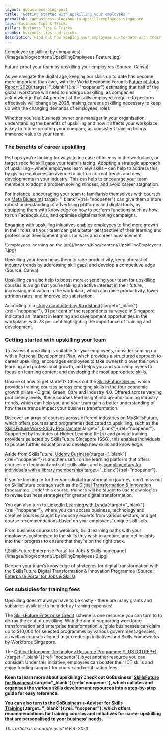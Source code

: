 ```yaml
---
layout: gobusiness-blog-post
title: 'Getting started with upskilling your employees '
permalink: /gobusiness-blog/how-to-upskill-employees-singapore
tags: Business Tips & Tricks
pillar: Business Tips & Tricks
crumbs: business-tips-and-tricks
description: Find out how keeping your employees up-to-date with their skills can help improve productivity, and how to get started. 
---
```


![employee upskilling by companies](/images/blog/content/UpskillingEmployees Feature.jpg)
<figcaption> Future-proof your team by upskilling your employees (Source: Canva) </figcaption>

As we navigate the digital age, keeping our skills up to date has become more important than ever, with the World Economic Forum’s [Future of Jobs Report 2020](https://www.weforum.org/reports/the-future-of-jobs-report-2020/in-full/infographics-e4e69e4de7){:target="_blank"}{:rel="noopener"} estimating that half of the global workforce will need to undergo upskilling, as companies acknowledge that 44 per cent of the skills employees require to perform effectively will change by 2025, making career upskilling necessary to keep up with the changing demands of employees’ roles 

Whether you're a business owner or a manager in your organisation, 
understanding the benefits of upskilling and how it affects your workplace is key to future-proofing your company, as consistent training brings immense value to your team.

### The benefits of career upskilling 

Perhaps you’re looking for ways to increase efficiency in the workplace, or target specific skill gaps your team is facing. Adopting a strategic approach of upskilling – where employees learn new skills –  can help to address this, by giving employees an avenue to pick up current trends and new developments in your industry. This can help to encourage your team members to adopt a problem solving mindset, and avoid career stagnation. 

For instance, encouraging your team to familiarise themselves with courses on [Meta Blueprint](https://www.facebook.com/business/learn){:target="_blank"}{:rel="noopener"} can give them a more robust understanding of advertising platforms and digital tools, by equipping them with knowledge on how to perform functions such as how to run Facebook Ads, and optimise digital marketing campaigns. 

Engaging with upskilling initiatives enables employees to find more growth in their roles, as your team can get a better perspective of their learning and professional development goals for work and career advancement. 

![employees learning on the job](/images/blog/content/UpskillingEmployees 1.jpg)
<figcaption> Upskilling your team helps them to raise productivity, keep abreast of industry trends by addressing skill gaps, and develop a competitive edge (Source: Canva)  </figcaption>

Upskilling can also help to boost morale: sending your team for upskilling courses is a sign that you’re taking an active interest in their future, increasing motivation in the workplace, which can raise productivity, lower attrition rates, and improve job satisfaction.

According to a [study conducted by Randstand](https://www.humanresourcesonline.net/only-43-of-employees-surveyed-in-singapore-are-committed-to-staying-with-their-current-employer){:target="_blank"}{:rel="noopener"}, 91 per cent of the respondents surveyed in Singapore indicated an interest in learning and development opportunities in the workplace, with 73 per cent highlighting the importance of training and development. 

### Getting started with upskilling your team

To assess if upskilling is suitable for your employees, consider coming up with a Personal Development Plan, which provides a structured approach to career upskilling, encourages employees to take ownership over their own learning and professional growth, and helps you and your employees to focus on learning content and developing the most appropriate skills. 

Unsure of how to get started? Check out the [SkillsFuture Series](https://skillsfuture.gobusiness.gov.sg/support-and-programmes/workplace-learning/skillsfuture-series), which provides training courses across emerging skills in the four economic growth pillars - Digital, Green, Care and Industry 4.0.  Offered across varying proficiency levels, these courses lend insight into up-and-coming industry trends, which can help you and your team gain a better understanding of how these trends impact your business transformation. 

Discover an array of courses across different industries on MySkillsFuture, which offers courses and programmes dedicated to upskilling, such as the [SkillsFuture Work-Study Programme](https://programmes.myskillsfuture.gov.sg/WorkStudyIndividualProgrammes/Programme_Summary.aspx){:target="_blank"}{:rel="noopener"}. Supported by Institutes of Higher Learning (IHLs) and private training providers selected by SkillsFuture Singapore (SSG), this enables individuals to pursue further education and develop new skills and knowledge. 

Aside from SkillsFuture, [Udemy Business](https://business.udemy.com/course-collection/?utm_source=organic-search&utm_medium=google){:target="_blank"}{:rel="noopener"} is another useful online learning platform that offers courses on technical and soft skills alike, and is [complimentary for individuals with a library membership](https://mobileapp.nlb.gov.sg/get-started-with/learn/){:target="_blank"}{:rel="noopener"}. 

If you’re looking to further your digital transformation journey, don’t miss out on SkillsFuture courses such as the [Digital Transformation & Innovation Programme](https://skillsfuture.gobusiness.gov.sg/support-and-programmes/digital-transformation-innovation-programme/). Under this course, trainees will be taught to use technologies to revise business strategies for greater digital transformation. 

You can also turn to [LinkedIn Learning with Lynda](https://www.linkedin.com/learning/){:target="_blank"}{:rel="noopener"}, where you can access business, technology and creative courses taught by industry experts from various sectors, and get course recommendations based on your employees’ unique skill sets. 

From business courses to webinars, build learning paths with your employees customised to the skills they wish to acquire, and get insights into their progress to ensure that they’re on the right track. 

![SkillsFuture Enterprise Portal for Jobs & Skills homepage](/images/blog/content/UpskillingEmployees 2.jpg)
<figcaption> Deepen your team’s knowledge of strategies for digital transformation with the SkillsFuture Digital Transformation & Innovation Programme (Source: <a href="https://skillsfuture.gobusiness.gov.sg/support-and-programmes/digital-transformation-innovation-programme">Enterprise Portal for Jobs & Skills</a>) </figcaption>

### Get subsidies for training fees

Upskilling doesn’t always have to be costly - there are many grants and subsidies available to help defray training expenses! 

The [SkillsFuture Enterprise Credit](https://skillsfuture.gobusiness.gov.sg/support-and-programmes/funding/skillsfuture-enterprise-credit-sfec/) scheme is one resource you can turn to to defray the cost of upskilling. With the aim of supporting workforce transformation and enterprise transformation, eligible businesses can claim up to $10,000 for selected programmes by various government agencies, as well as courses aligned to job redesign initiatives and Skills Frameworks by Workforce Singapore. 

The [Critical Infocomm Technology Resource Programme PLUS (CITREP+)](https://www.imda.gov.sg/imtalent/programmes/citrep-plus){:target="_blank"}{:rel="noopener"} is yet another resource you can consider. Under this initiative, employees can bolster their ICT skills and enjoy funding support for course and certification fees.   

**Keen to learn more about upskilling? Check out GoBusiness’ [SkillsFuture for Business](https://skillsfuture.gobusiness.gov.sg){:target="_blank"}{:rel="noopener"}, which collates and organises the various skills development resources into a step-by-step guide for easy reference.**

**You can also turn to the [GoBusiness e-Adviser for Skills Training](https://eadviser.gobusiness.gov.sg/skillstraining?src=gobiz_blog){:target="_blank"}{:rel="noopener"}, which offers recommendations for training courses and initiatives for career upskilling that are personalised to your business’ needs.**

<em> This article is accurate as at 6 Feb 2023</em>
